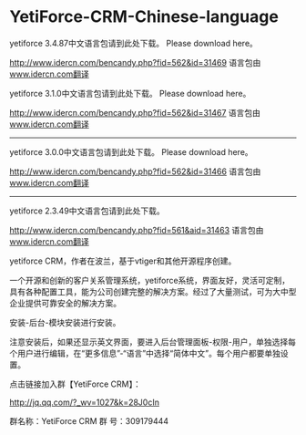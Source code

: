 # YetiForce-CRM-Chinese-language

yetiforce 3.4.87中文语言包请到此处下载。
Please download here。

http://www.idercn.com/bencandy.php?fid=562&id=31469
语言包由 www.idercn.com翻译



yetiforce 3.1.0中文语言包请到此处下载。
Please download here。

http://www.idercn.com/bencandy.php?fid=562&id=31467
语言包由 www.idercn.com翻译
*********************************************************************************************************************************************************************************************
yetiforce 3.0.0中文语言包请到此处下载。
Please download here。

http://www.idercn.com/bencandy.php?fid=562&id=31466
语言包由 www.idercn.com翻译
*********************************************************************************************************************************************************************************************
yetiforce 2.3.49中文语言包请到此处下载。

http://www.idercn.com/bencandy.php?fid=561&aid=31463
语言包由 www.idercn.com翻译



yetiforce CRM，作者在波兰，基于vtiger和其他开源程序创建。

一个开源和创新的客户关系管理系统，yetiforce系统，界面友好，灵活可定制，具有各种配置工具，能为公司创建完整的解决方案。经过了大量测试，可为大中型企业提供可靠安全的解决方案。


安装-后台-模块安装进行安装。

注意安装后，如果还显示英文界面，要进入后台管理面板-权限-用户，单独选择每个用户进行编辑，在“更多信息”-“语言”中选择“简体中文”。每个用户都要单独设置。


点击链接加入群【YetiForce CRM】：

http://jq.qq.com/?_wv=1027&k=28J0cIn

群名称：YetiForce CRM
群   号：309179444
